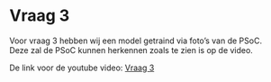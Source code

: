 # Vraag 3
Voor vraag 3 hebben wij een model getraind via foto’s van de PSoC.<br>
Deze zal de PSoC kunnen herkennen zoals te zien is op de video.

De link voor de youtube video: [Vraag 3](https://youtu.be/sdPDtsQTjq4)
